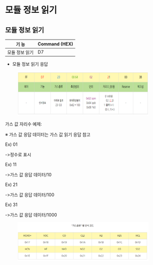 # 모듈 정보 읽기

## 모듈 정보 읽기

| 기 능      | Command (HEX) |
| -------- | ------------- |
| 모듈 정보 읽기 | D7            |

* 모듈 정보 읽기 응답

<figure><img src="../../../../../.gitbook/assets/module_information_response.PNG" alt=""><figcaption></figcaption></figure>

가스 값 자리수 예제:

※     가스 값 응답 데이터는 가스 값 읽기 응답 참고

Ex) 01

\->정수로 표시

Ex) 11

\->가스 값 응답 데이터/10

Ex) 21

\->가스 값 응답 데이터/100

Ex) 31

\->가스 값 응답 데이터/1000



<figure><img src="../../../../../.gitbook/assets/gas_type.PNG" alt=""><figcaption></figcaption></figure>
